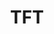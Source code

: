---
title: TFT
description: 'Allows drawing text, images, and shapes on the Arduino TFT graphical display.'
importantnote: 'The Arduino TFT LCD Screen is a retired product.'
---